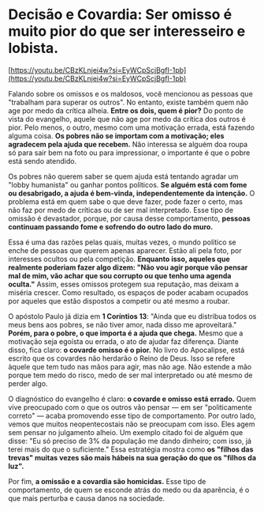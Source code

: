 **Decisão e Covardia: Ser omisso é muito pior do que ser interesseiro e lobista.**
==================================================================================

[https://youtu.be/CBzKLnjei4w?si=EyWCpScjBgfI-1pb](https://youtu.be/CBzKLnjei4w?si=EyWCpScjBgfI-1pb)

Falando sobre os omissos e os maldosos, você mencionou as pessoas que "trabalham para superar os outros". No entanto, existe também quem não age por medo da crítica alheia. **Entre os dois, quem é pior?** Do ponto de vista do evangelho, aquele que não age por medo da crítica dos outros é pior. Pelo menos, o outro, mesmo com uma motivação errada, está fazendo alguma coisa. **Os pobres não se importam com a motivação; eles agradecem pela ajuda que recebem.** Não interessa se alguém doa roupa só para sair bem na foto ou para impressionar, o importante é que o pobre está sendo atendido.

Os pobres não querem saber se quem ajuda está tentando agradar um "lobby humanista" ou ganhar pontos políticos. **Se alguém está com fome ou desabrigado, a ajuda é bem-vinda, independentemente da intenção.** O problema está em quem sabe o que deve fazer, pode fazer o certo, mas não faz por medo de críticas ou de ser mal interpretado. Esse tipo de omissão é devastador, porque, por causa desse comportamento, **pessoas continuam passando fome e sofrendo do outro lado do muro.**

Essa é uma das razões pelas quais, muitas vezes, o mundo político se enche de pessoas que querem apenas aparecer. Estão ali pela foto, por interesses ocultos ou pela competição. **Enquanto isso, aqueles que realmente poderiam fazer algo dizem: "Não vou agir porque vão pensar mal de mim, vão achar que sou corrupto ou que tenho uma agenda oculta."** Assim, esses omissos protegem sua reputação, mas deixam a miséria crescer. Como resultado, os espaços de poder acabam ocupados por aqueles que estão dispostos a competir ou até mesmo a roubar.

O apóstolo Paulo já dizia em **1 Coríntios 13**: "Ainda que eu distribua todos os meus bens aos pobres, se não tiver amor, nada disso me aproveitará." **Porém, para o pobre, o que importa é a ajuda que chega.** Mesmo que a motivação seja egoísta ou errada, o ato de ajudar faz diferença. Diante disso, fica claro: **o covarde omisso é o pior.** No livro do Apocalipse, está escrito que os covardes não herdarão o Reino de Deus. Isso se refere àquele que tem tudo nas mãos para agir, mas não age. Não estende a mão porque tem medo do risco, medo de ser mal interpretado ou até mesmo de perder algo.

O diagnóstico do evangelho é claro: **o covarde e omisso está errado.** Quem vive preocupado com o que os outros vão pensar — em ser "politicamente correto" — acaba promovendo esse tipo de comportamento. Por outro lado, vemos que muitos neopentecostais não se preocupam com isso. Eles agem sem pensar no julgamento alheio. Um exemplo citado foi de alguém que disse: "Eu só preciso de 3% da população me dando dinheiro; com isso, já terei mais do que o suficiente." Essa estratégia mostra como **os "filhos das trevas" muitas vezes são mais hábeis na sua geração do que os "filhos da luz".**

Por fim, **a omissão e a covardia são homicidas.** Esse tipo de comportamento, de quem se esconde atrás do medo ou da aparência, é o que mais perturba e causa danos na sociedade.
